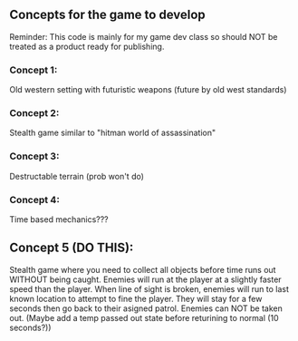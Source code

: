 ## Concepts for the game to develop

Reminder: This code is mainly for my game dev class so should NOT be treated as a product ready for publishing.

### Concept 1: 
Old western setting with futuristic weapons (future by old west standards)

### Concept 2:
Stealth game similar to "hitman world of assassination"

### Concept 3:
Destructable terrain (prob won't do)

### Concept 4:
Time based mechanics???

## Concept 5 (DO THIS):
Stealth game where you need to collect all objects before time runs out WITHOUT being caught. Enemies will run at the player at a slightly faster speed than the player. When line of sight is broken, enemies will run to last known location to attempt to fine the player. They will stay for a few seconds then go back to their asigned patrol. Enemies can NOT be taken out. (Maybe add a temp passed out state before returining to normal (10 seconds?))